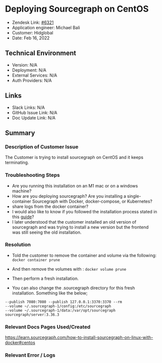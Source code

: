 
# Deploying Sourcegraph on CentOS <!-- Ticket Title  Hint: include keywords to make it searchable -->

- Zendesk Link: [#6321](https://sourcegraph.zendesk.com/agent/tickets/6321)
- Application engineer: Michael Bali
- Customer: Hidglobal <!-- Redact if this contains personally identifying information -->
- Date: Feb 16, 2022

<!-- Data populated from integration, speak to Ben Gordon or Michael Bali if not working -->
<!-- During Internal team trial, fill missing data manually (we are waiting for all data to sync) -->

## Technical Environment
- Version: ​N/A
- Deployment: N/A
- External Services: N/A
- Auth Providers: N/A


## Links
<!-- Data for application engineer manual entry -->
- Slack Links: N/A
- GitHub Issue Link: N/A
- Doc Update Link: N/A

## Summary
### Description of Customer Issue
The Customer is trying to install sourcegraph on CentOS and it keeps terminating.

### Troubleshooting Steps
- Are you running this installation on an M1 mac or on a windows machine?
- How are you deploying sourcegraph? Are you installing a single-container Sourcegraph with Docker, docker-compose, or Kubernetes?
- share logs from the docker container?
- I would also like to know if you followed the installation process stated in this [guide](https://learn.sourcegraph.com/how-to-install-sourcegraph-on-linux-with-docker#centos)?
- I later understood that the customer installed an old version of  sourcegraph and was trying to install a new version but the frontend was still seeing  the old installation.

### Resolution
- Told the customer to remove the container and volume via the following:
`docker container prune`
- And then remove the volumes with :
`docker volume prune`
- Then perform a fresh installation.

- You can also change the .sourcegraph directory for this fresh installation. Something like the below;
```docker run 
--publish 7080:7080 --publish 127.0.0.1:3370:3370 --rm 
--volume ~/.sourcegraph-1/config:/etc/sourcegraph 
--volume ~/.sourcegraph-1/data:/var/opt/sourcegraph 
sourcegraph/server:3.36.3
```
### Relevant Docs Pages Used/Created
https://learn.sourcegraph.com/how-to-install-sourcegraph-on-linux-with-docker#centos

### Relevant Error / Logs
<!-- Please redact keys, tokens, and personal identifying information -->


<!-- Once complete, upload a copy to https://github.com/sourcegraph/support-tools-internal/tree/main/resolved-tickets as a .md file -->
<!-- Name the file 6321.md -->
